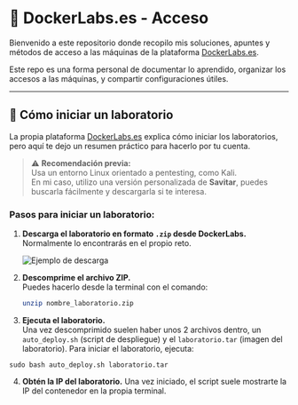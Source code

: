 # 🐳 DockerLabs.es - Acceso

Bienvenido a este repositorio donde recopilo mis soluciones, apuntes y métodos de acceso a las máquinas de la plataforma [DockerLabs.es](https://dockerlabs.es).

Este repo es una forma personal de documentar lo aprendido, organizar los accesos a las máquinas, y compartir configuraciones útiles.

---

## 🧪 Cómo iniciar un laboratorio

La propia plataforma [DockerLabs.es](https://dockerlabs.es) explica cómo iniciar los laboratorios, pero aquí te dejo un resumen práctico para hacerlo por tu cuenta.

> ⚠️ **Recomendación previa:**  
> Usa un entorno Linux orientado a pentesting, como Kali.  
> En mi caso, utilizo una versión personalizada de **Savitar**, puedes buscarla fácilmente y descargarla si te interesa.

### Pasos para iniciar un laboratorio:

1. **Descarga el laboratorio en formato `.zip` desde DockerLabs.**  
   Normalmente lo encontrarás en el propio reto.

   ![Ejemplo de descarga](./imagenes/descarga.png)

2. **Descomprime el archivo ZIP.**  
   Puedes hacerlo desde la terminal con el comando:

   ```bash
   unzip nombre_laboratorio.zip
   ```
3. **Ejecuta el laboratorio.**  
  Una vez descomprimido suelen haber unos 2 archivos dentro, un ``auto_deploy.sh`` (script de despliegue) y el  ``laboratorio.tar`` (imagen del laboratorio).
  Para iniciar el laboratorio, ejecuta:
  ```
  sudo bash auto_deploy.sh laboratorio.tar
  ```
4. **Obtén la IP del laboratorio.**
   Una vez iniciado, el script suele mostrarte la IP del contenedor en la propia terminal.
